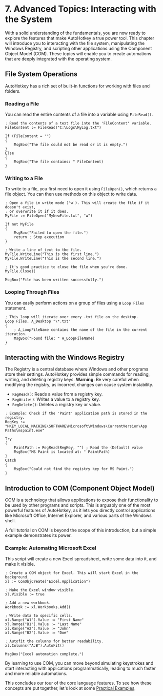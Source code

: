 ﻿# 7. Advanced Topics: Interacting with the System

With a solid understanding of the fundamentals, you are now ready to explore the features that make AutoHotkey a true power tool. This chapter will introduce you to interacting with the file system, manipulating the Windows Registry, and scripting other applications using the Component Object Model (COM). These topics will enable you to create automations that are deeply integrated with the operating system.

## File System Operations

AutoHotkey has a rich set of built-in functions for working with files and folders.

### Reading a File

You can read the entire contents of a file into a variable using `FileRead()`.

```autohotkey
; Read the contents of a text file into the 'FileContent' variable.
FileContent := FileRead("C:\Logs\MyLog.txt")

If (FileContent = "")
{
    MsgBox("The file could not be read or it is empty.")
}
Else
{
    MsgBox("The file contains: " FileContent)
}
```

### Writing to a File

To write to a file, you first need to open it using `FileOpen()`, which returns a file object. You can then use methods on this object to write data.

```autohotkey
; Open a file in write mode ('w'). This will create the file if it doesn't exist,
; or overwrite it if it does.
MyFile := FileOpen("MyNewFile.txt", "w")

If not MyFile
{
    MsgBox("Failed to open the file.")
    return ; Stop execution
}

; Write a line of text to the file.
MyFile.WriteLine("This is the first line.")
MyFile.WriteLine("This is the second line.")

; It's good practice to close the file when you're done.
MyFile.Close()

MsgBox("File has been written successfully.")
```

### Looping Through Files

You can easily perform actions on a group of files using a `Loop Files` statement.

```autohotkey
; This loop will iterate over every .txt file on the desktop.
Loop Files, A_Desktop "\*.txt"
{
    ; A_LoopFileName contains the name of the file in the current iteration.
    MsgBox("Found file: " A_LoopFileName)
}
```

## Interacting with the Windows Registry

The Registry is a central database where Windows and other programs store their settings. AutoHotkey provides simple commands for reading, writing, and deleting registry keys. **Warning**: Be very careful when modifying the registry, as incorrect changes can cause system instability.

-   `RegRead()`: Reads a value from a registry key.
-   `RegWrite()`: Writes a value to a registry key.
-   `RegDelete()`: Deletes a registry key or value.

```autohotkey
; Example: Check if the 'Paint' application path is stored in the registry.
RegKey := "HKEY_LOCAL_MACHINE\SOFTWARE\Microsoft\Windows\CurrentVersion\App Paths\mspaint.exe"

Try
{
    PaintPath := RegRead(RegKey, "") ; Read the (Default) value
    MsgBox("MS Paint is located at: " PaintPath)
}
Catch
{
    MsgBox("Could not find the registry key for MS Paint.")
}
```

## Introduction to COM (Component Object Model)

COM is a technology that allows applications to expose their functionality to be used by other programs and scripts. This is arguably one of the most powerful features of AutoHotkey, as it lets you directly control applications like Microsoft Office, Internet Explorer, and various parts of the Windows shell.

A full tutorial on COM is beyond the scope of this introduction, but a simple example demonstrates its power.

### Example: Automating Microsoft Excel

This script will create a new Excel spreadsheet, write some data into it, and make it visible.

```autohotkey
; Create a COM object for Excel. This will start Excel in the background.
xl := ComObjCreate("Excel.Application")

; Make the Excel window visible.
xl.Visible := true

; Add a new workbook.
Workbook := xl.Workbooks.Add()

; Write data to specific cells.
xl.Range("A1").Value := "First Name"
xl.Range("B1").Value := "Last Name"
xl.Range("A2").Value := "John"
xl.Range("B2").Value := "Doe"

; Autofit the columns for better readability.
xl.Columns("A:B").AutoFit()

MsgBox("Excel automation complete.")
```

By learning to use COM, you can move beyond simulating keystrokes and start interacting with applications programmatically, leading to much faster and more reliable automations.

This concludes our tour of the core language features. To see how these concepts are put together, let's look at some [Practical Examples](/automation_tools/autohotkey/./08_practical_examples.md).

